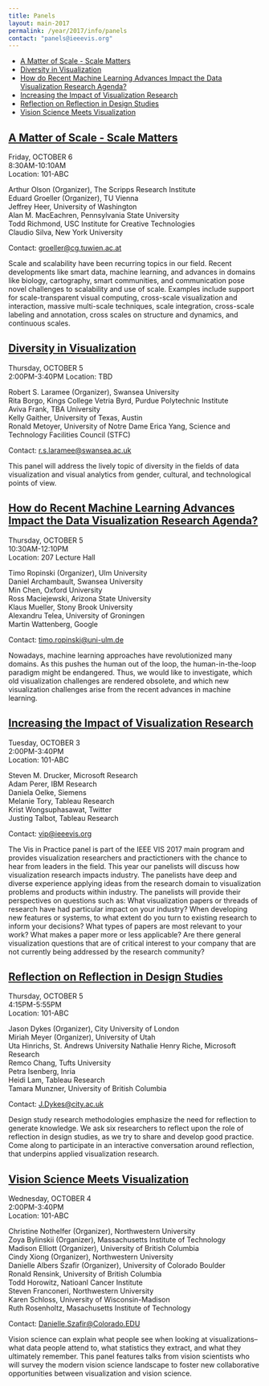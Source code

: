 ```yaml
---
title: Panels
layout: main-2017
permalink: /year/2017/info/panels
contact: "panels@ieeevis.org"
---
```


* [A Matter of Scale - Scale Matters](#scale-matters)
* [Diversity in Visualization](#diversity-panel)
* [How do Recent Machine Learning Advances Impact the Data Visualization Research Agenda?](#ml-agenda)
* [Increasing the Impact of Visualization Research](#vip)
* [Reflection on Reflection in Design Studies](#design-studies)
* [Vision Science Meets Visualization](#vision-science)


## <a name="scale-matters"></a> [A Matter of Scale - Scale Matters](http://ieeevis.org) 
Friday, OCTOBER 6  
8:30AM-10:10AM  
Location: 101-ABC   

Arthur Olson (Organizer), The Scripps Research Institute  
Eduard Groeller (Organizer), TU Vienna  
Jeffrey Heer, University of Washington  
Alan M. MacEachren, Pennsylvania State University  
Todd Richmond, USC Institute for Creative Technologies  
Claudio Silva, New York University

Contact: [groeller@cg.tuwien.ac.at](mailto:groeller@cg.tuwien.ac.at)

Scale and scalability have been recurring topics in our field. Recent developments like smart data, machine learning, and advances in domains like biology, cartography, smart communities, and communication pose novel challenges to scalability and use of scale. Examples include support for scale-transparent visual computing, cross-scale visualization and interaction, massive multi-scale techniques, scale integration, cross-scale labeling and annotation, cross scales on structure and dynamics, and continuous scales. 

## <a name="diversity-panel"></a> [Diversity in Visualization](https://youtu.be/-6TmLPPRjqc) 
Thursday, OCTOBER 5  
2:00PM-3:40PM 
Location: TBD

Robert S. Laramee (Organizer), Swansea University  
Rita Borgo, Kings College
Vetria Byrd, Purdue Polytechnic Institute  
Aviva Frank, TBA University  
Kelly Gaither, University of Texas, Austin  
Ronald Metoyer, University of Notre Dame
Erica Yang, Science and Technology Facilities Council (STFC)

Contact: [r.s.laramee@swansea.ac.uk](mailto:r.s.laramee@swansea.ac.uk)

This panel will address the lively topic of diversity in the fields of data visualization and visual analytics from gender, cultural, and technological points of view.

## <a name="ml-agenda"></a> [How do Recent Machine Learning Advances Impact the Data Visualization Research Agenda?](http://ieeevis.org) 
Thursday, OCTOBER 5  
10:30AM-12:10PM  
Location: 207 Lecture Hall  

Timo Ropinski (Organizer), Ulm University  
Daniel Archambault, Swansea University  
Min Chen, Oxford University  
Ross Maciejewski, Arizona State University  
Klaus Mueller, Stony Brook University  
Alexandru Telea, University of Groningen  
Martin Wattenberg, Google

Contact: [timo.ropinski@uni-ulm.de](mailto:timo.ropinski@uni-ulm.de)

Nowadays, machine learning approaches have revolutionized many domains. As this pushes the human out of the loop, the human-in-the-loop paradigm might be endangered. Thus, we would like to investigate, which old visualization challenges are rendered obsolete, and which new visualization challenges arise from the recent advances in machine learning.

## <a name="vip"></a> [Increasing the Impact of Visualization Research](http://www.visinpractice.rwth-aachen.de/panel.html)
Tuesday, OCTOBER 3  
2:00PM-3:40PM  
Location: 101-ABC  

Steven M. Drucker, Microsoft Research  
Adam Perer, IBM Research  
Daniela Oelke, Siemens  
Melanie Tory, Tableau Research  
Krist Wongsuphasawat, Twitter  
Justing Talbot, Tableau Research

Contact: [vip@ieeevis.org](mailto:vip@ieeevis.org)

The Vis in Practice panel is part of the IEEE VIS 2017 main program and provides visualization researchers and practictioners with the chance to hear from leaders in the field. This year our panelists will discuss how visualization research impacts industry. The panelists have deep and diverse experience applying ideas from the research domain to visualization problems and products within industry. The panelists will provide their perspectives on questions such as: What visualization papers or threads of research have had particular impact on your industry? When developing new features or systems, to what extent do you turn to existing research to inform your decisions? What types of papers are most relevant to your work? What makes a paper more or less applicable? Are there general visualization questions that are of critical interest to your company that are not currently being addressed by the research community?


## <a name="design-studies"></a> [Reflection on Reflection in Design Studies](http://ieeevis.org)
Thursday, OCTOBER 5  
4:15PM-5:55PM  
Location: 101-ABC  

Jason Dykes (Organizer), City University of London  
Miriah Meyer (Organizer), University of Utah  
Uta Hinrichs, St. Andrews University
Nathalie Henry Riche, Microsoft Research  
Remco Chang, Tufts University  
Petra Isenberg, Inria  
Heidi Lam, Tableau Research  
Tamara Munzner, University of British Columbia

Contact: [J.Dykes@city.ac.uk](mailto:J.Dykes@city.ac.uk)

Design study research methodologies emphasize the need for reflection to generate knowledge. We ask six researchers to reflect upon the role of reflection in design studies, as we try to share and develop good practice. Come along to participate in an interactive conversation around reflection, that underpins applied visualization research.

## <a name="vision-science"></a> [Vision Science Meets Visualization](http://ieeevis.org)
Wednesday, OCTOBER 4  
2:00PM-3:40PM  
Location: 101-ABC  

Christine Nothelfer (Organizer), Northwestern University  
Zoya Bylinskii (Organizer), Massachusetts Institute of Technology  
Madison Elliott (Organizer), University of British Columbia  
Cindy Xiong (Organizer), Northwestern University  
Danielle Albers Szafir (Organizer), University of Colorado Boulder  
Ronald Rensink, University of British Columbia  
Todd Horowitz, Natioanl Cancer Institute  
Steven Franconeri, Northwestern University  
Karen Schloss, University of Wisconsin-Madison  
Ruth Rosenholtz, Masachusetts Institute of Technology

Contact: [Danielle.Szafir@Colorado.EDU](mailto:Danielle.Szafir@Colorado.EDU)

Vision science can explain what people see when looking at visualizations–what data people attend to, what statistics they extract, and what they ultimately remember. This panel features talks from vision scientists who will survey the modern vision science landscape to foster new collaborative opportunities between visualization and vision science.
